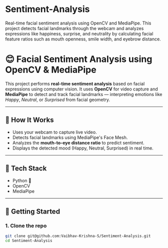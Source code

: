 # Sentiment-Analysis
Real-time facial sentiment analysis using OpenCV and MediaPipe. This project detects facial landmarks through the webcam and analyzes expressions like happiness, surprise, and neutrality by calculating facial feature ratios such as mouth openness, smile width, and eyebrow distance.

# 😊 Facial Sentiment Analysis using OpenCV & MediaPipe

This project performs **real-time sentiment analysis** based on facial expressions using computer vision. It uses **OpenCV** for video capture and **MediaPipe** to detect and track facial landmarks — interpreting emotions like *Happy*, *Neutral*, or *Surprised* from facial geometry.

---

## 📸 How It Works

- Uses your webcam to capture live video.
- Detects facial landmarks using MediaPipe's Face Mesh.
- Analyzes the **mouth-to-eye distance ratio** to predict sentiment.
- Displays the detected mood (Happy, Neutral, Surprised) in real time.

---

## 🧠 Tech Stack

- Python 🐍
- OpenCV
- MediaPipe

---

## 🚀 Getting Started

### 1. Clone the repo

```bash
git clone git@github.com:Vaibhav-Krishna-S/Sentiment-Analysis.git
cd Sentiment-Analysis

